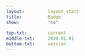 ```yaml
---
layout:			layout_start
title:			Badge
show:			"no"
 
top-txt:		current
middle-txt:		2020.01.81
bottom-txt:		version
---
```

